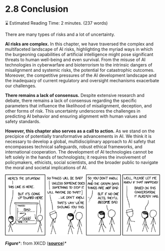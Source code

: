 # 2.8 Conclusion

⌛ Estimated Reading Time: 2 minutes. (237 words)

There are many types of risks and a lot of uncertainty.

**AI risks are complex.** In this chapter, we have traversed the complex and multifaceted landscape of AI risks, highlighting the myriad ways in which the burgeoning capabilities of artificial intelligence might pose significant threats to human well-being and even survival. From the misuse of AI technologies in cyberwarfare and bioterrorism to the intrinsic dangers of misalignment and systemic risks, the potential for catastrophic outcomes. Moreover, the competitive pressures of the AI development landscape and the inadequacy of current regulatory and oversight mechanisms exacerbate our challenges.

**There remains a lack of consensus.** Despite extensive research and debate, there remains a lack of consensus regarding the specific parameters that influence the likelihood of misalignment, deception, and other forms of risk. This uncertainty underscores the challenges in predicting AI behavior and ensuring alignment with human values and safety standards.

**However, this chapter also serves as a call to action.** As we stand on the precipice of potentially transformative advancements in AI. We think it is necessary to develop a global, multidisciplinary approach to AI safety that encompasses technical safeguards, robust ethical frameworks, and international cooperation. The development of AI technologies cannot be left solely in the hands of technologists; it requires the involvement of policymakers, ethicists, social scientists, and the broader public to navigate the moral and societal implications of AI.

![Enter image alt description](Images/k8L_Image_21.png)

***Figure****: from XKCD (**[source](https://xkcd.com/)**)*